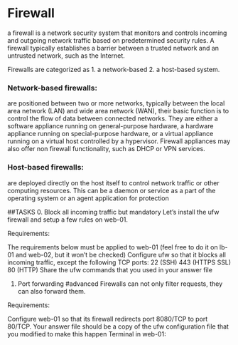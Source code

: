 # Firewall

a firewall is a network security system that monitors and controls incoming and outgoing network traffic based on predetermined security rules. A firewall typically establishes a barrier between a trusted network and an untrusted network, such as the Internet.

Firewalls are categorized as 
	1. a network-based 
	2. a host-based system.
### Network-based firewalls:
are positioned between two or more networks, typically between the local area network (LAN) and wide area network (WAN), their basic function is to control the flow of data between connected networks. They are either a software appliance running on general-purpose hardware, a hardware appliance running on special-purpose hardware, or a virtual appliance running on a virtual host controlled by a hypervisor. Firewall appliances may also offer non firewall functionality, such as DHCP or VPN services. 
### Host-based firewalls:
are deployed directly on the host itself to control network traffic or other computing resources. This can be a daemon or service as a part of the operating system or an agent application for protection

##TASKS
0. Block all incoming traffic but
mandatory
Let’s install the ufw firewall and setup a few rules on web-01.

Requirements:

The requirements below must be applied to web-01 (feel free to do it on lb-01 and web-02, but it won’t be checked)
Configure ufw so that it blocks all incoming traffic, except the following TCP ports:
22 (SSH)
443 (HTTPS SSL)
80 (HTTP)
Share the ufw commands that you used in your answer file

1. Port forwarding
#advanced
Firewalls can not only filter requests, they can also forward them.

Requirements:

Configure web-01 so that its firewall redirects port 8080/TCP to port 80/TCP.
Your answer file should be a copy of the ufw configuration file that you modified to make this happen
Terminal in web-01:
